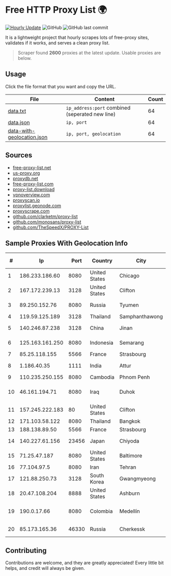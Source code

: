 
# Free HTTP Proxy List 🌍

[![Hourly Update](https://github.com/mertguvencli/http-proxy-list/actions/workflows/main.yml/badge.svg?branch=main)](https://github.com/mertguvencli/http-proxy-list/actions/workflows/main.yml)
![GitHub](https://img.shields.io/github/license/mertguvencli/http-proxy-list)
![GitHub last commit](https://img.shields.io/github/last-commit/mertguvencli/http-proxy-list)

It is a lightweight project that hourly scrapes lots of free-proxy sites, validates if it works, and serves a clean proxy list.


> Scraper found **2600** proxies at the latest update. Usable proxies are below.

## Usage

Click the file format that you want and copy the URL.


|File|Content|Count|
|----|-------|-----|
|[data.txt](https://raw.githubusercontent.com/mertguvencli/http-proxy-list/main/proxy-list/data.txt)|`ip_address:port` combined (seperated new line)|64|
|[data.json](https://raw.githubusercontent.com/mertguvencli/http-proxy-list/main/proxy-list/data.json)|`ip, port`|64|
|[data-with-geolocation.json](https://raw.githubusercontent.com/mertguvencli/http-proxy-list/main/proxy-list/data-with-geolocation.json)|`ip, port, geolocation`|64|

## Sources

* [free-proxy-list.net](https://free-proxy-list.net)
* [us-proxy.org](https://www.us-proxy.org)
* [proxydb.net](http://proxydb.net)
* [free-proxy-list.com](https://free-proxy-list.com/?page=&port=&type%5B%5D=http&type%5B%5D=https&up_time=0&search=Search)
* [proxy-list.download](https://www.proxy-list.download/HTTP)
* [vpnoverview.com](https://vpnoverview.com/privacy/anonymous-browsing/free-proxy-servers)
* [proxyscan.io](https://www.proxyscan.io)
* [proxylist.geonode.com](https://proxylist.geonode.com/api/proxy-list?limit=300&page=1&sort_by=lastChecked&sort_type=desc&protocols=http,https)
* [proxyscrape.com](https://api.proxyscrape.com/v2/?request=displayproxies&protocol=http&timeout=10000&country=all&ssl=all&anonymity=all)
* [github.com/clarketm/proxy-list](https://raw.githubusercontent.com/clarketm/proxy-list/master/proxy-list-raw.txt)
* [github.com/monosans/proxy-list](https://raw.githubusercontent.com/monosans/proxy-list/main/proxies/http.txt)
* [github.com/TheSpeedX/PROXY-List](https://raw.githubusercontent.com/TheSpeedX/PROXY-List/master/http.txt)


## Sample Proxies With Geolocation Info

|#|Ip|Port|Country|City|Internet Service Provider|
|-|--|----|-------|----|-------------------------|
|1|186.233.186.60|8080|United States|Chicago|Maxihost LTDA|
|2|167.172.239.13|3128|United States|Clifton|DigitalOcean, LLC|
|3|89.250.152.76|8080|Russia|Tyumen|JSC "ER-Telecom Holding"|
|4|119.59.125.189|3128|Thailand|Samphanthawong|Metrabyte Co., Ltd|
|5|140.246.87.238|3128|China|Jinan|Cloud Computing Corporation|
|6|125.163.161.250|8080|Indonesia|Semarang|PT. TELKOM INDONESIA|
|7|85.25.118.155|5566|France|Strasbourg|BSB-SERVICE|
|8|1.186.40.35|1111|India|Attur|D-VoiS Broadband Private Limited|
|9|110.235.250.155|8080|Cambodia|Phnom Penh|COGETEL Co|
|10|46.161.194.71|8080|Iraq|Duhok|Valin Company for General Trading and Communication LTD|
|11|157.245.222.183|80|United States|Clifton|DigitalOcean, LLC|
|12|171.103.58.122|8080|Thailand|Bangkok|True Internet Co., Ltd.|
|13|188.138.89.50|5566|France|Strasbourg|Host Europe GmbH|
|14|140.227.61.156|23456|Japan|Chiyoda|NTT PC Communications, Inc.|
|15|71.25.47.187|8080|United States|Baltimore|Comcast Cable Communications, LLC|
|16|77.104.97.5|8080|Iran|Tehran|Respina|
|17|121.88.250.73|3128|South Korea|Gwangmyeong|DLIVE|
|18|20.47.108.204|8888|United States|Ashburn|Microsoft Corporation|
|19|190.0.17.66|8080|Colombia|Medellín|EPM Telecomunicaciones S.A. E.S.P.|
|20|85.173.165.36|46330|Russia|Cherkessk|Karachaevo-Cherkesskelektrosvyaz|



## Contributing

Contributions are welcome, and they are greatly appreciated! Every
little bit helps, and credit will always be given.

